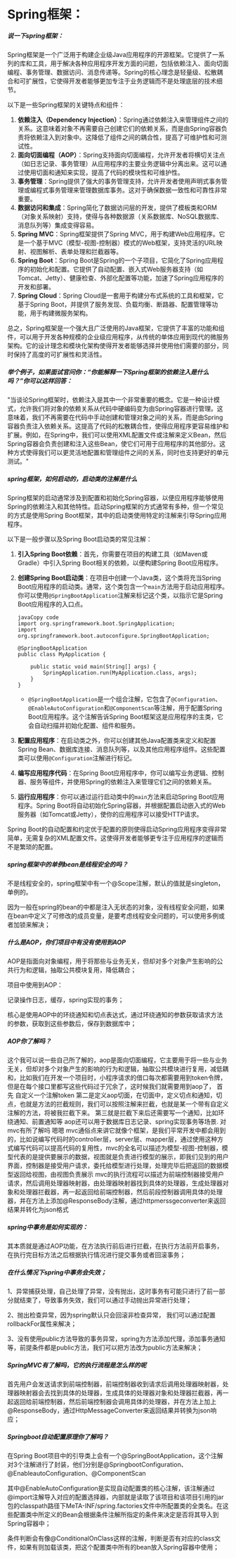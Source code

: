 # Spring框架：



##### 说一下spring框架：

Spring框架是一个广泛用于构建企业级Java应用程序的开源框架。它提供了一系列的库和工具，用于解决各种应用程序开发方面的问题，包括依赖注入、面向切面编程、事务管理、数据访问、消息传递等。Spring的核心理念是轻量级、松散耦合和可扩展性，它使得开发者能够更加专注于业务逻辑而不是处理底层的技术细节。

以下是一些Spring框架的关键特点和组件：

1. **依赖注入（Dependency Injection）**：Spring通过依赖注入来管理组件之间的关系。这意味着对象不再需要自己创建它们的依赖关系，而是由Spring容器负责将依赖注入到对象中。这降低了组件之间的耦合性，提高了可维护性和可测试性。
2. **面向切面编程（AOP）**：Spring支持面向切面编程，允许开发者将横切关注点（如日志记录、事务管理）从应用程序的主要业务逻辑中分离出来。这可以通过使用切面和通知来实现，提高了代码的模块性和可维护性。
3. **事务管理**：Spring提供了强大的事务管理支持，允许开发者使用声明式事务管理或编程式事务管理来管理数据库事务。这对于确保数据一致性和可靠性非常重要。
4. **数据访问和集成**：Spring简化了数据访问层的开发，提供了模板类和ORM（对象关系映射）支持，使得与各种数据源（关系数据库、NoSQL数据库、消息队列等）集成变得容易。
5. **Spring MVC**：Spring框架提供了Spring MVC，用于构建Web应用程序。它是一个基于MVC（模型-视图-控制器）模式的Web框架，支持灵活的URL映射、视图解析、表单处理和拦截器等。
6. **Spring Boot**：Spring Boot是Spring的一个子项目，它简化了Spring应用程序的初始化和配置。它提供了自动配置、嵌入式Web服务器支持（如Tomcat、Jetty）、健康检查、外部化配置等功能，加速了Spring应用程序的开发和部署。
7. **Spring Cloud**：Spring Cloud是一套用于构建分布式系统的工具和框架，它基于Spring Boot，并提供了服务发现、负载均衡、断路器、配置管理等功能，用于构建微服务架构。

总之，Spring框架是一个强大且广泛使用的Java框架，它提供了丰富的功能和组件，可以用于开发各种规模的企业级应用程序，从传统的单体应用到现代的微服务架构。它的设计理念和模块化架构使得开发者能够选择并使用他们需要的部分，同时保持了高度的可扩展性和灵活性。

##### 举个例子，如果面试官问你：“你能解释一下Spring框架的依赖注入是什么吗？”你可以这样回答：

"当谈论Spring框架时，依赖注入是其中一个非常重要的概念。它是一种设计模式，允许我们将对象的依赖关系从代码中硬编码变为由Spring容器进行管理。这意味着，我们不再需要在代码中手动创建和管理对象之间的关系，而是由Spring容器负责注入依赖关系。这提高了代码的松散耦合性，使得应用程序更容易维护和扩展。例如，在Spring中，我们可以使用XML配置文件或注解来定义Bean，然后Spring容器会负责创建和注入这些Bean，使它们可用于应用程序的其他部分。这种方式使得我们可以更灵活地配置和管理组件之间的关系，同时也支持更好的单元测试。"

##### spring框架，如何启动的，启动类的注解是什么

Spring框架的启动通常涉及到配置和初始化Spring容器，以便应用程序能够使用Spring的依赖注入和其他特性。启动Spring框架的方式通常有多种，但一个常见的方式是使用Spring Boot框架，其中的启动类使用特定的注解来引导Spring应用程序。

以下是一般步骤以及Spring Boot启动类的常见注解：

1. **引入Spring Boot依赖**：首先，你需要在项目的构建工具（如Maven或Gradle）中引入Spring Boot相关的依赖，以便构建Spring Boot应用程序。

2. **创建Spring Boot启动类**：在项目中创建一个Java类，这个类将充当Spring Boot应用程序的启动类。通常，这个类包含一个`main`方法用于启动应用程序。你可以使用`@SpringBootApplication`注解来标记这个类，以指示它是Spring Boot应用程序的入口点。

   ```
   javaCopy code
   import org.springframework.boot.SpringApplication;
   import org.springframework.boot.autoconfigure.SpringBootApplication;
   
   @SpringBootApplication
   public class MyApplication {
   
       public static void main(String[] args) {
           SpringApplication.run(MyApplication.class, args);
       }
   }
   ```

   - `@SpringBootApplication`是一个组合注解，它包含了`@Configuration`、`@EnableAutoConfiguration`和`@ComponentScan`等注解，用于配置Spring Boot应用程序。这个注解告诉Spring Boot框架这是应用程序的主类，它会自动扫描并初始化配置、组件和服务。

3. **配置应用程序**：在启动类之外，你可以创建其他Java配置类来定义和配置Spring Bean、数据库连接、消息队列等，以及其他应用程序组件。这些配置类可以使用`@Configuration`注解进行标记。

4. **编写应用程序代码**：在Spring Boot应用程序中，你可以编写业务逻辑、控制器、服务等组件，并使用Spring的依赖注入来管理它们之间的依赖关系。

5. **运行应用程序**：你可以通过运行启动类中的`main`方法来启动Spring Boot应用程序。Spring Boot将自动初始化Spring容器，并根据配置启动嵌入式的Web服务器（如Tomcat或Jetty），使你的应用程序可以接受HTTP请求。

Spring Boot的自动配置和约定优于配置的原则使得启动Spring应用程序变得非常简单，无需复杂的XML配置文件。这使得开发者能够更专注于应用程序的逻辑而不是繁琐的配置。



##### spring框架中的单例bean是线程安全的吗？

不是线程安全的，spring框架中有一个@Scope注解，默认的值就是singleton，单例的。

因为一般在spring的bean的中都是注入无状态的对象，没有线程安全问题，如果在bean中定义了可修改的成员变量，是要考虑线程安全问题的，可以使用多例或者加锁来解决；

##### 什么是AOP，你们项目中有没有使用到AOP

AOP是指面向对象编程，用于将那些与业务无关，但却对多个对象产生影响的公共行为和逻辑，抽取公共模块复用，降低耦合；

项目中使用到AOP：

记录操作日志，缓存，spring实现的事务；

核心是使用AOP中的环绕通知和切点表达式，通过环绕通知的参数获取请求方法的参数，获取到这些参数后，保存到数据库中；

##### AOP你了解吗？

这个我可以说一些自己所了解的，aop是面向切面编程，它主要用于将一些与业务无关，但却对多个对象产生的影响的行为和逻辑，抽取公共模块进行复用，减低耦和，比如我们在开发一个项目时，小程序请求的借口每次都需要用到token令牌，但是在每个接口里都写这些代码过于冗余了，这时候我们就需要用到aop了，
首先 自定义一个注解token
第二是定义aop切面，在切面中，定义切点和通知，切点，也就是方法的拦截规则，我们可以按照注解来拦截，也就是某一个带有自定义注解的方法，将被我拦截下来。
第三就是拦截下来后还需要写一个通知，比如环绕通知、前置通知等
aop还可以用于数据库日志记录、spring实现事务等场景.
对mvc有所了解吗
嗯嗯 mvc通俗点来讲它就像个框架，是我们平常开发中都会用到的，比如说编写代码时的controller层，server层、mapper层，通过使用这种方式编写代码可以提高代码的复用性，mvc的全名可以描述为模型-视图-控制器，模型代表的是提供要展示的数据，视图就是负责进行模型的展示，即我们见到的用户界面，控制器是接受用户请求，委托给模型进行处理，处理完毕后把返回的数据模型返回给视图，由视图负责展示
mvc的执行流程可以描述为前端控制器接受用户请求，然后调用处理器映射器，由处理器映射器找到具体的处理器，生成处理器对象和处理器拦截器，再一起返回给前端控制器，然后前段控制器调用具体的处理器，并在方法上添加@ResponseBody注解，通过httpmerssgeconverter来返回结果并转化为json格式

##### spring中事务是如何实现的：

其本质就是通过AOP功能，在方法执行前后进行拦截，在执行方法前开启事务，在执行完目标方法之后根据执行情况进行提交事务或者回滚事务；

##### 在什么情况下spring中事务会失效；

1、异常捕获处理，自己处理了异常，没有抛出，这时事务有可能只进行了前一部分就结束了，导致事务失效，我们可以通过手动抛出异常进行处理；

2、抛出检查异常，因为spring默认只会回滚非检查异常， 我们可以通过配置rollbackFor属性来解决；

3、没有使用public方法导致的事务异常，spring为方法添加代理，添加事务通知等，前提条件都是public方法，我们可以把方法改为public方法来解决；

##### SpringMVC有了解吗，它的执行流程是怎么样的呢

首先用户会发送请求到前端控制器，前端控制器收到请求后调用处理器映射器，处理器映射器会去找到具体的处理器，生成具体的处理器对象和处理器拦截器，再一起返回给前端控制器，然后前端控制器会调用具体的处理器，并在方法上加上@ResponseBody，通过HttpMessageConverter来返回结果并转换为json响应；

##### Springboot自动配置原理你了解吗？

在Spring Boot项目中的引导类上会有一个@SpringBootApplication，这个注解对3个注解进行了封装，他们分别是@SpringbootConfiguration、@EnableautoConfiguration、@ComponentScan

其中@EnableAutoConfiguration是实现自动配置类的核心注解，该注解通过@import注解导入对应的配置选择器，内部就是读取了该项目和该项目引用的jar包的classpath路径下MeTA-INF/spring.factories文件中所配置类的全类名。在这些配置类中所定义的Bean会根据条件注解所指定的条件来决定是否将其导入到Spring容器中；

条件判断会有像@ConditionalOnClass这样的注解，判断是否有对应的class文件，如果有则加载该类，把这个配置类中所有的bean放入Spring容器中使用；